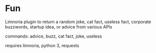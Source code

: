 # Fun
Limnoria plugin to return a random joke, cat fact, useless fact, corporate buzzwords, startup idea, or advice from various APIs

commands: advice, buzz, cat fact, joke, useless

requires limnoria, python 3, requests
